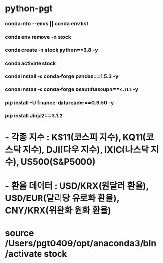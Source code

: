 # python-pgt

### conda info --envs || conda env list
### conda env remove -n stock
### conda create -n stock python==3.8 -y
### conda activate stock

### conda install -c conda-forge pandas==1.5.3 -y
### conda install -c conda-forge beautifulsoup4==4.11.1 -y
### pip install -U finance-datareader==0.9.50 -y
### pip install Jinja2==3.1.2

# - 각종 지수 : KS11(코스피 지수), KQ11(코스닥 지수), DJI(다우 지수), IXIC(나스닥 지수), US500(S&P5000)
# - 환율 데이터 : USD/KRX(원달러 환율), USD/EUR(달러당 유로화 환율), CNY/KRX(위완화 원화 환율)

# source /Users/pgt0409/opt/anaconda3/bin/activate stock